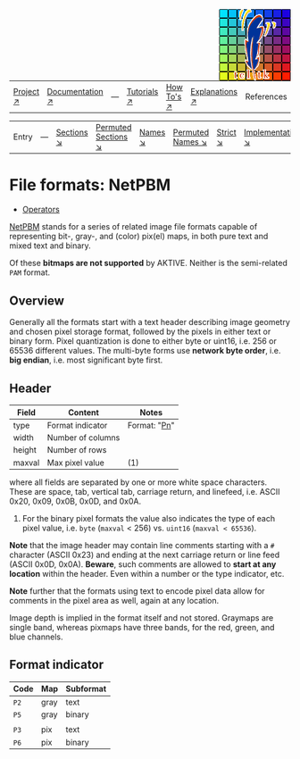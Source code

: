 <img src='../assets/aktive-logo-128.png' style='float:right;'>

||||||||
|---|---|---|---|---|---|---|
|[Project ↗](../../README.md)|[Documentation ↗](../index.md)|&mdash;|[Tutorials ↗](../tutorials.md)|[How To's ↗](../howtos.md)|[Explanations ↗](../explanations.md)|References|

|||||||||
|---|---|---|---|---|---|---|---|
|Entry|&mdash;|[Sections ↘](bysection.md)|[Permuted Sections ↘](bypsection.md)|[Names ↘](byname.md)|[Permuted Names ↘](bypname.md)|[Strict ↘](strict.md)|[Implementations ↘](bylang.md)|


# File formats: NetPBM

  - [Operators](../ref/sink_writer.md#format_as_pgm_byte_2chan)

[NetPBM](http://en.wikipedia.org/wiki/Netpbm_format) stands for a series of
related image file formats capable of representing bit-, gray-, and (color)
pix(el) maps, in both pure text and mixed text and binary.

Of these __bitmaps are not supported__ by AKTIVE.
Neither is the semi-related `PAM` format.

## Overview

Generally all the formats start with a text header describing image geometry and
chosen pixel storage format, followed by the pixels in either text or binary
form. Pixel quantization is done to either byte or uint16, i.e. 256 or 65536
different values. The multi-byte forms use __network byte order__, i.e. __big
endian__, i.e. most significant byte first.

## Header

|Field	|Content		|Notes			|
|---	|---	     		|---			|
|type	|Format indicator	|Format: "[Pn](#find)"	|
|width	|Number of columns	|	 		|
|height	|Number of rows		|			|
|maxval	|Max pixel value	| (1)			|

where all fields are separated by one or more white space characters.
These are space, tab, vertical tab, carriage return, and linefeed, i.e.
ASCII 0x20, 0x09, 0x0B, 0x0D, and 0x0A.

  1. For the binary pixel formats the value also indicates the type of each
     pixel value, i.e. `byte` (`maxval` < 256) vs. `uint16` (`maxval < 65536`).

__Note__ that the image header may contain line comments starting with a `#`
character (ASCII 0x23) and ending at the next carriage return or line feed
(ASCII 0x0D, 0x0A).  __Beware__, such comments are allowed to __start at any
location__ within the header. Even within a number or the type indicator, etc.

__Note__ further that the formats using text to encode pixel data allow for
comments in the pixel area as well, again at any location.

Image depth is implied in the format itself and not stored. Graymaps are single
band, whereas pixmaps have three bands, for the red, green, and blue channels.

## <a name='find'></a> Format indicator

|Code	|Map	|Subformat	|
|---	|---	|---		|
|`P2`	|gray	|text		|
|`P5`	|gray	|binary		|
|	|	|		|
|`P3`	|pix	|text		|
|`P6`	|pix	|binary		|
